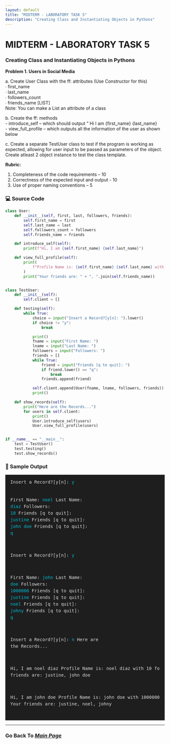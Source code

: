 ```yaml
---
layout: default
title: "MIDTERM - LABORATORY TASK 5"
description: "Creating Class and Instantiating Objects in Pythons"
---
```


# MIDTERM - LABORATORY TASK 5
### Creating Class and Instantiating Objects in Pythons

**Problem 1. Users in Social Media**

a. Create User Class with the ff: attributes (Use Constructor for this)  
    ∙ first_name  
    ∙ last_name  
    ∙ followers_count  
    ∙ friends_name [LIST]  
Note: You can make a List an attribute of a class  

b. Create the ff: methods  
    - introduce_self – which should output “ Hi I am {first_name} {last_name}  
    - view_full_profile – which outputs all the information of the user as shown below  

c. Create a separate TestUser class to test if the program is working as expected, allowing for
user input to be passed as parameters of the object. Create atleast 2 object instance to test
the class template.  

**Rubric:**
1. Completeness of the code requirements – 10  
2. Correctness of the expected input and output - 10  
3. Use of proper naming conventions – 5

### 💻 Source Code
```python
class User:
    def __init__(self, first, last, followers, friends):
        self.first_name = first
        self.last_name = last
        self.followers_count = followers
        self.friends_name = friends

    def introduce_self(self):
        print(f"Hi, I am {self.first_name} {self.last_name}")

    def view_full_profile(self):
        print(
            f"Profile Name is: {self.first_name} {self.last_name} with {self.followers_count} followers"
        )
        print("Your friends are: " + ", ".join(self.friends_name))


class TestUser:
    def __init__(self):
        self.client = []

    def testing(self):
        while True:
            choice = input("Insert a Record?[y[n]: ").lower()
            if choice != "y":
                break

            print()
            fname = input("First Name: ")
            lname = input("Last Name: ")
            followers = input("Followers: ")
            friends = []
            while True:
                friend = input("Friends [q to quit]: ")
                if friend.lower() == "q":
                    break
                friends.append(friend)

            self.client.append(User(fname, lname, followers, friends))
            print()

    def show_records(self):
        print("Here are the Records...")
        for users in self.client:
            print()
            User.introduce_self(users)
            User.view_full_profile(users)


if __name__ == "__main__":
    test = TestUser()
    test.testing()
    test.show_records()
``` 

### 🧾 Sample Output
<div style="background-color:#1e1e1e; color:#dcdcdc; border:1px solid #333; padding:12px 15px; font-family:'Courier New', monospace; font-size:14px; line-height:1.5; overflow-y:auto;">
<pre style="margin:0; white-space:pre;">Insert a Record?[y[n]: <span style="color:#00bcd4;">y</span>

First Name: <span style="color:#00bcd4;">noel</span>
Last Name: <span style="color:#00bcd4;">diaz</span>
Followers: <span style="color:#00bcd4;">10</span>
Friends [q to quit]: <span style="color:#00bcd4;">justine</span>
Friends [q to quit]: <span style="color:#00bcd4;">john doe</span>
Friends [q to quit]: <span style="color:#00bcd4;">q</span>

Insert a Record?[y[n]: <span style="color:#00bcd4;">y</span>

First Name: <span style="color:#00bcd4;">john</span>
Last Name: <span style="color:#00bcd4;">doe</span>
Followers: <span style="color:#00bcd4;">1000000</span>
Friends [q to quit]: <span style="color:#00bcd4;">justine</span>
Friends [q to quit]: <span style="color:#00bcd4;">noel</span>
Friends [q to quit]: <span style="color:#00bcd4;">johny</span>
Friends [q to quit]: <span style="color:#00bcd4;">q</span>

Insert a Record?[y[n]: <span style="color:#00bcd4;">n</span>
Here are the Records...

Hi, I am noel diaz
Profile Name is: noel diaz with 10 followers
Your friends are: justine, john doe

Hi, I am john doe
Profile Name is: john doe with 1000000 followers
Your friends are: justine, noel, johny
</code></pre>
  </div>  

---  

### Go Back To [*Main Page*](https://noeljustine.github.io/7OOP-PORTFOLIO/)
